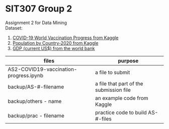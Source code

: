 # SIT307 Group 2  

Assignment 2 for Data Mining  
Dataset: 
1. [COVID-19 World Vaccination Progress from Kaggle](https://www.kaggle.com/gpreda/covid-world-vaccination-progress)  
2. [Population by Country-2020 from Kaggle](https://www.kaggle.com/tanuprabhu/population-by-country-2020)
3. [GDP (current US$) from the world bank](https://data.worldbank.org/indicator/NY.GDP.MKTP.CD)


| files          | purpose |
| ---------------|--------|
| AS2-COVID19-vaccination-progress.ipynb | a file to submit |
| backup/AS-#-filename  | a file that part of the submission file   |
| backup/others - name  | an example code from Kaggle |
| backup/prac - filename | practice code to build AS-#-files |
